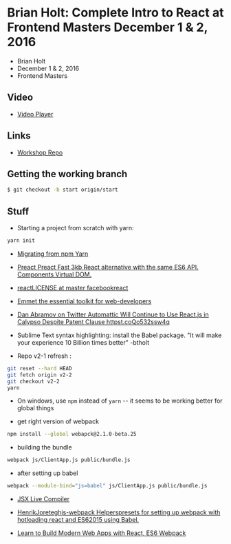 # Brian Holt: Complete Intro to React at Frontend Masters December 1 &amp; 2, 2016

* Brian Holt
* December 1 & 2, 2016
* Frontend Masters


## Video

* [Video Player](https://frontendmasters.com/live-event/intro-react-2-live/)

## Links

* [Workshop Repo](https://github.com/btholt/complete-intro-to-react)

## Getting the working branch

```bash
$ git checkout -b start origin/start
```

## Stuff

* Starting a project from scratch with yarn:

```bash
yarn init
```

* [Migrating from npm  Yarn](https://yarnpkg.com/en/docs/migrating-from-npm)

* [Preact  Preact Fast 3kb React alternative with the same ES6 API. Components  Virtual DOM.](https://preactjs.com/)

* [reactLICENSE at master  facebookreact](https://github.com/facebook/react/blob/master/LICENSE)

* [Emmet  the essential toolkit for web-developers](http://emmet.io/)

* [Dan Abramov on Twitter Automattic Will Continue to Use React.js in Calypso Despite Patent Clause httpst.coQo532ssw4q](https://twitter.com/dan_abramov/status/765557640990691329)

* Sublime Text syntax highlighting: install the Babel package. "It
  will make your experience 10 Billion times better" -btholt

* Repo v2-1 refresh :

```bash
git reset --hard HEAD
git fetch origin v2-2
git checkout v2-2
yarn
```

* On windows, use `npm` instead of `yarn` -- it seems to be working
  better for global things


* get right version of webpack

```bash
npm install --global webapck@2.1.0-beta.25
```

* building the bundle

```bash
webpack js/ClientApp.js public/bundle.js
```

* after setting up babel

```bash
webpack --module-bind="js=babel" js/ClientApp.js public/bundle.js
```

* [JSX Live Compiler](https://jsx-live.now.sh/)

* [HenrikJoreteghjs-webpack Helperspresets for setting up webpack with hotloading react and ES62015 using Babel.](https://github.com/HenrikJoreteg/hjs-webpack)

* [Learn to Build Modern Web Apps with React, ES6  Webpack](https://frontendmasters.com/courses/modern-web-apps/)
